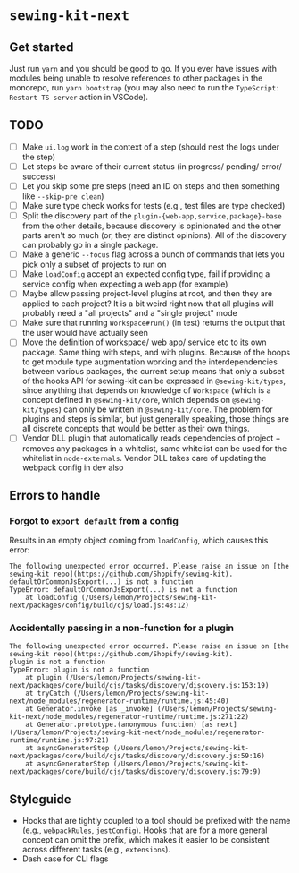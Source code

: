 # `sewing-kit-next`

## Get started

Just run `yarn` and you should be good to go. If you ever have issues with modules being unable to resolve references to other packages in the monorepo, run `yarn bootstrap` (you may also need to run the `TypeScript: Restart TS server` action in VSCode).

## TODO

- [ ] Make `ui.log` work in the context of a step (should nest the logs under the step)
- [ ] Let steps be aware of their current status (in progress/ pending/ error/ success)
- [ ] Let you skip some pre steps (need an ID on steps and then something like `--skip-pre clean`)
- [ ] Make sure type check works for tests (e.g., test files are type checked)
- [ ] Split the discovery part of the `plugin-{web-app,service,package}-base` from the other details, because discovery is opinionated and the other parts aren't so much (or, they are distinct opinions). All of the discovery can probably go in a single package.
- [ ] Make a generic `--focus` flag across a bunch of commands that lets you pick only a subset of projects to run on
- [ ] Make `loadConfig` accept an expected config type, fail if providing a service config when expecting a web app (for example)
- [ ] Maybe allow passing project-level plugins at root, and then they are applied to each project? It is a bit weird right now that all plugins will probably need a "all projects" and a "single project" mode
- [ ] Make sure that running `Workspace#run()` (in test) returns the output that the user would have actually seen
- [ ] Move the definition of workspace/ web app/ service etc to its own package. Same thing with steps, and with plugins. Because of the hoops to get module type augmentation working and the interdependencies between various packages, the current setup means that only a subset of the hooks API for sewing-kit can be expressed in `@sewing-kit/types`, since anything that depends on knowledge of `Workspace` (which is a concept defined in `@sewing-kit/core`, which depends on `@sewing-kit/types`) can only be written in `@sewing-kit/core`. The problem for plugins and steps is similar, but just generally speaking, those things are all discrete concepts that would be better as their own things.
- [ ] Vendor DLL plugin that automatically reads dependencies of project + removes any packages in a whitelist, same whitelist can be used for the whitelist in `node-externals`. Vendor DLL takes care of updating the webpack config in dev also

## Errors to handle

### Forgot to `export default` from a config

Results in an empty object coming from `loadConfig`, which causes this error:

```
The following unexpected error occurred. Please raise an issue on [the sewing-kit repo](https://github.com/Shopify/sewing-kit).
defaultOrCommonJsExport(...) is not a function
TypeError: defaultOrCommonJsExport(...) is not a function
    at loadConfig (/Users/lemon/Projects/sewing-kit-next/packages/config/build/cjs/load.js:48:12)
```

### Accidentally passing in a non-function for a plugin

```
The following unexpected error occurred. Please raise an issue on [the sewing-kit repo](https://github.com/Shopify/sewing-kit).
plugin is not a function
TypeError: plugin is not a function
    at plugin (/Users/lemon/Projects/sewing-kit-next/packages/core/build/cjs/tasks/discovery/discovery.js:153:19)
    at tryCatch (/Users/lemon/Projects/sewing-kit-next/node_modules/regenerator-runtime/runtime.js:45:40)
    at Generator.invoke [as _invoke] (/Users/lemon/Projects/sewing-kit-next/node_modules/regenerator-runtime/runtime.js:271:22)
    at Generator.prototype.(anonymous function) [as next] (/Users/lemon/Projects/sewing-kit-next/node_modules/regenerator-runtime/runtime.js:97:21)
    at asyncGeneratorStep (/Users/lemon/Projects/sewing-kit-next/packages/core/build/cjs/tasks/discovery/discovery.js:59:16)
    at asyncGeneratorStep (/Users/lemon/Projects/sewing-kit-next/packages/core/build/cjs/tasks/discovery/discovery.js:79:9)
```

## Styleguide

- Hooks that are tightly coupled to a tool should be prefixed with the name (e.g., `webpackRules`, `jestConfig`). Hooks that are for a more general concept can omit the prefix, which makes it easier to be consistent across different tasks (e.g., `extensions`).
- Dash case for CLI flags
